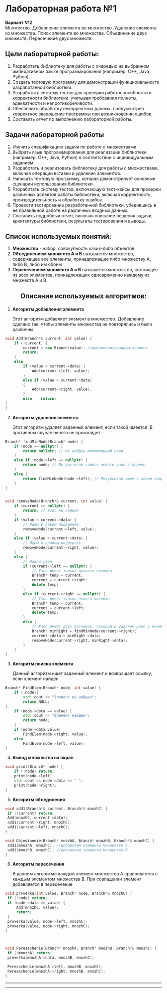 # Лабораторная работа №1
**Вариант №2**    
Множество. Добавление элемента во множество. Удаление элемента из
множества. Поиск элемента во множестве. Объединение двух
множеств. Пересечение двух множеств.
## Цели лабораторной работы:
1. Разработать библиотеку для работы с очередью  на выбранном императивном языке программирования (например, C++, Java, Python).
2. Создать тестовую программу для демонстрации функциональности разработанной библиотеки.
3. Разработать систему тестов для проверки работоспособности и корректности библиотеки, учитывая требования полноты, адекватности и непротиворечивости.
4. Обеспечить обработку некорректных данных, предусмотрев корректное завершение программы при возникновении ошибок.
5. Составить отчет по выполнению лабораторной работы.
   
## Задачи лабораторной работы
1. Изучить спецификацию задачи по работе с множествами.
2. Выбрать язык программирования для реализации библиотеки (например, C++, Java, Python) в соответствии с индивидуальным заданием.
3. Разработать и реализовать библиотеку для работы с множествами, включая операции вставки и удаления элементов.
4. Написать тестовую программу, которая демонстрирует основные сценарии использования библиотеки.
5. Разработать систему тестов, включающую тест-кейсы для проверки различных аспектов работы библиотеки, включая корректность, производительность и обработку ошибок.
6. Провести тестирование разработанной библиотеки, убедившись в ее правильной работе на различных входных данных.
7. Составить подробный отчет, включая описание решения задачи, архитектуры библиотеки, результаты тестирования и выводы.

## Список используемых понятий:
1. **Множество** - набор, совокупность каких-либо объектов
2. **Объединением множеств А и В** называется множество, содержащее все элементы, принадлежащие либо множеству А, либо В, либо им обоим
3. **Пересечением множеств А и В** называется множество, состоящее из всех элементов, принадлежащих одновременно каждому из множеств
А и В.


## <p align="center">Описание используемых алгоритмов:</p>
1. **Алгоритм добавления элемента**
   
   Этот алгоритм добавляет элемент в множество. Добавление сделано так, чтобы элементы множества не повторялись и были различны
```cpp
void Add(Branch*& current, int value) {
	if (!current) {
		current = new Branch(value); //добавляем/создаем элемент
		return;
	}
	else
		if (value < current->data) { 
			Add(current->left, value);
		}
		else if (value > current->data)
		{
			Add(current->right, value);
		}
		else 	return;
}
}
```
2. **Алгоритм удаления элемента**
   
   Этот алгоритм удаляет заданный элемент, если такой имеется. В противном случае ничего не произойдет
```cpp
Branch* findMinNode(Branch* node) {
	if (node == nullptr) {
		return nullptr; // Не найден минимальный узел
	}
	else if (node->left == nullptr) {
		return node; // Мы достигли самого левого узла в дереве
	}
	else {
		return findMinNode(node->left); // Рекурсивно ищем в левом поддереве
	}
}


void removeNode(Branch*& current, int value) {
	if (current == nullptr) {
		return; // Узел не найден
	}
	if (value < current->data) {
		// Ищем в левом поддереве
		removeNode(current->left, value);
	}
	else if (value > current->data) {
		// Ищем в правом поддереве
		removeNode(current->right, value);
	}
	else {
		// Нашли узел
		if (current->left == nullptr) {
			// Узел имеет только правого потомка
			Branch* temp = current;
			current = current->right;
			delete temp;
		}
		else if (current->right == nullptr) {
			// Узел имеет только левого потомка
			Branch* temp = current;
			current = current->left;
			delete temp;
		}
		else {
			// Узел имеет двух потомков, находим и удаляем узел с минимальным значением в правом поддереве
			Branch* minRight = findMinNode(current->right);
			current->data = minRight->data;
			removeNode(current->right, minRight->data);
		}
	}
}
```
3. **Алгоритм поиска элемента**

   Данный алгоритм ищет заданный элемент и возвращает ссылку, если элемент найден
```cpp
Branch* FindElem(Branch* node, int value) {
	if (!node){
		std::cout << "Элемент не найден";
		return NULL;
}
	if (node->data == value) {
		std::cout << "Элемент найден";
		return node;
	}
	if (node->data<value)
		FindElem(node->right, value);
	else 
		FindElem(node->left, value);
}
```

4. **Вывод множества на экран**
```cpp
void print(Branch* node) {
	if (!node) return;
	print(node->left);
	std::cout << node->data << " ";
	print(node->right);
}
```

 5. **Алгоритм объединения**

   ```cpp
void add1(Branch*& current, Branch*& mnozhC) {
	if (!current) return;
	Add(mnozhC, current->data);
	add1(current->right, mnozhC);
	add1(current->left, mnozhC);
}

void Objedinenie(Branch* mnozhA, Branch* mnozhB, Branch*& mnozhC) {
	add1(mnozhA, mnozhC); //добавляем элементы множества А
	add1(mnozhB, mnozhC); //добавляем элементы множества В
}
   ```

   6. **Алгоритм пересечения**
	
      В данном алгоритме каждый элемент множества А сравнивается с каждым элементом множества В. При совпадении элемент добавляется в пересечение
   ```cpp
void proverka(int value, Branch* node, Branch*& mnozhC) { 
	if (!node) return;
	if (node->data == value) {
		Add(mnozhC, value);
		return;
	}
	proverka(value, node->left, mnozhC);
	proverka(value, node->right, mnozhC);
}



void Peresechenie(Branch* mnozhA, Branch* mnozhB, Branch*& mnozhC) {
	if (!mnozhA) return;
	proverka(mnozhA->data, mnozhB, mnozhC);

	Peresechenie(mnozhA->left, mnozhB, mnozhC);
	Peresechenie(mnozhA->right, mnozhB, mnozhC);
}
   ```





******

****


